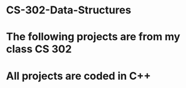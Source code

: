 # CS-302-Data-Structures
# The following projects are from my class CS 302
# All projects are coded in C++
